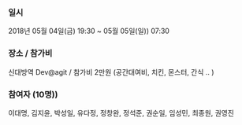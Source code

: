 ### 일시

2018년 05월 04일(금) 19:30 ~ 05월 05일(일)) 07:30

### 장소 / 참가비

신대방역 Dev@agit  /  참가비 2만원 (공간대여비, 치킨, 몬스터, 간식 .. )

### 참여자 (10명))

이대명, 김지윤, 박성일, 유다정, 정창완, 정석준, 권순일, 임성민, 최종원, 권영진
